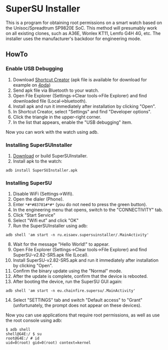 # SuperSU Installer
This is a program for obtaining root permissions on a smart watch based on the Unisoc/Spreadtrum SP9820E SoC. This method will presumably work on all existing clones, such as A36E, Wonlex KT11, Lemfo     G4H 4G, etc. The installer uses the manufacturer's backdoor for engineering mode.

## HowTo
### Enable USB Debugging
1. Download [Shortcut Creator](https://play.google.com/store/apps/details?id=com.alextern.shortcuthelper) (apk file is available for download for example on [4pda](https://4pda.to/forum/index.php?showtopic=887333))
2. Send apk file via Bluetooth to your watch.
3. Open File Explorer (Settings->Clear tools->File Explorer) and find downloaded file (Local->bluetooth).
4. Install apk and run it immediately after installation by clicking "Open".
5. In Shortcut Creator, select "Settings" and find "Developer options".
6. Click the triangle in the upper-right corner.
7. In the list that appears, enable the "USB debugging" item.

Now you can work with the watch using adb.
### Installing SuperSUInstaller
1. [Download](https://github.com/eisaev/SuperSUInstaller/releases/download/v0.1b/SuperSUInstaller.apk) or build SuperSUInstaller.
2. Install apk to the watch:
```
adb install SuperSUInstaller.apk
```
### Installing SuperSU
1. Disable WiFi (Settings->Wifi).
2. Open the dialer (Phone).
3. Enter `*#*#83781#*#*` (you do not need to press the green button).
4. In the engineering menu that opens, switch to the "CONNECTIVITY" tab.
5. Click "Start Service"
6. Select "Wifi eut" and click "OK"
7. Run the SuperSUInstaller using adb:
```
adb shell 'am start -n ru.eisaev.supersuinstaller/.MainActivity'
```
8. Wait for the message "Hello World!" to appear.
9. Open File Explorer (Settings->Clear tools->File Explorer) and find SuperSU-v2.82-SR5.apk file (Local).
10. Install SuperSU-v2.82-SR5.apk and run it immediately after installation by clicking "Open".
11. Confirm the binary update using the "Normal" mode.
12. After the update is complete, confirm that the device is rebooted.
13. After booting the device, run the SuperSU GUI again:
```
adb shell 'am start -n eu.chainfire.supersu/.MainActivity'
```
14. Select "SETTINGS" tab and switch "Default access" to "Grant" (unfortunately, the prompt does not appear on these devices).

Now you can use applications that require root permissions, as well as use the root console using adb:
```
$ adb shell
shell@G4E:/ $ su
root@G4E:/ # id
uid=0(root) gid=0(root) context=kernel
```

